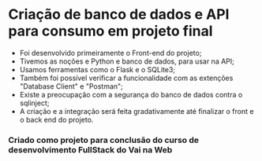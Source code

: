 # Criação de banco de dados e API para consumo em projeto final

- Foi desenvolvido primeiramente o Front-end do projeto;
- Tivemos as noções e Python e banco de dados, para usar na API;
- Usamos ferramentas como o Flask e o SQLite3;
- Também foi possível verificar a funcionalidade com as extenções "Database Client" e "Postman";
- Existe a preocupação com a segurança do banco de dados contra o sqlinject;
- A criação e a integração será feita gradativamente até finalizar o front e o back end do projeto.

### Criado como projeto para conclusão do curso de desenvolvimento FullStack do Vai na Web
